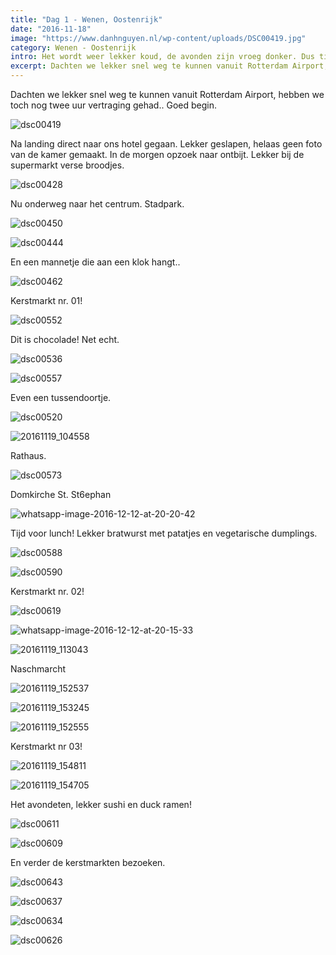 ```yaml
---
title: "Dag 1 - Wenen, Oostenrijk"
date: "2016-11-18"
image: "https://www.danhnguyen.nl/wp-content/uploads/DSC00419.jpg"
category: Wenen - Oostenrijk
intro: Het wordt weer lekker koud, de avonden zijn vroeg donker. Dus tijd om en nog kouder plekje op te zoeken dan Nederland. Dit keer naar Wenen in Oostenrijk om ‘vroeg’ de kerstmarkten te bezoeken.
excerpt: Dachten we lekker snel weg te kunnen vanuit Rotterdam Airport, hebben we toch nog twee uur vertraging gehad.. Goed begin.
---
```


Dachten we lekker snel weg te kunnen vanuit Rotterdam Airport, hebben we toch nog twee uur vertraging gehad.. Goed begin.

![dsc00419](https://www.danhnguyen.nl/wp-content/uploads//DSC00419-1024x576.jpg)

Na landing direct naar ons hotel gegaan. Lekker geslapen, helaas geen foto van de kamer gemaakt. In de morgen opzoek naar ontbijt. Lekker bij de supermarkt verse broodjes.

![dsc00428](https://www.danhnguyen.nl/wp-content/uploads//DSC00428-1024x576.jpg)

Nu onderweg naar het centrum. Stadpark.

![dsc00450](https://www.danhnguyen.nl/wp-content/uploads//DSC00450-1024x576.jpg)

![dsc00444](https://www.danhnguyen.nl/wp-content/uploads//DSC00444-1024x576.jpg)

En een mannetje die aan een klok hangt..

![dsc00462](https://www.danhnguyen.nl/wp-content/uploads//DSC00462-1024x576.jpg)

Kerstmarkt nr. 01!

![dsc00552](https://www.danhnguyen.nl/wp-content/uploads//DSC00552-1024x576.jpg)

Dit is chocolade! Net echt.

![dsc00536](https://www.danhnguyen.nl/wp-content/uploads//DSC00536-1024x576.jpg)

![dsc00557](https://www.danhnguyen.nl/wp-content/uploads//DSC00557-1024x576.jpg)

Even een tussendoortje.

![dsc00520](https://www.danhnguyen.nl/wp-content/uploads//DSC00520-1024x576.jpg)

![20161119_104558](https://www.danhnguyen.nl/wp-content/uploads//20161119_104558-1024x576.jpg)

Rathaus.

![dsc00573](https://www.danhnguyen.nl/wp-content/uploads//DSC00573-1024x576.jpg)

Domkirche St. St6ephan

![whatsapp-image-2016-12-12-at-20-20-42](https://www.danhnguyen.nl/wp-content/uploads//WhatsApp-Image-2016-12-12-at-20.20.42-1024x995.jpeg)

Tijd voor lunch! Lekker bratwurst met patatjes en vegetarische dumplings.

![dsc00588](https://www.danhnguyen.nl/wp-content/uploads//DSC00588-1024x576.jpg)

![dsc00590](https://www.danhnguyen.nl/wp-content/uploads//DSC00590-1024x576.jpg)

Kerstmarkt nr. 02!

![dsc00619](https://www.danhnguyen.nl/wp-content/uploads//DSC00619-1024x576.jpg)

![whatsapp-image-2016-12-12-at-20-15-33](https://www.danhnguyen.nl/wp-content/uploads//WhatsApp-Image-2016-12-12-at-20.15.33-1024x576.jpeg)

![20161119_113043](https://www.danhnguyen.nl/wp-content/uploads//20161119_113043-1024x576.jpg)

Naschmarcht

![20161119_152537](https://www.danhnguyen.nl/wp-content/uploads//20161119_152537-1024x576.jpg)

![20161119_153245](https://www.danhnguyen.nl/wp-content/uploads//20161119_153245-1024x576.jpg)

![20161119_152555](https://www.danhnguyen.nl/wp-content/uploads//20161119_152555-1024x576.jpg)

Kerstmarkt nr 03!

![20161119_154811](https://www.danhnguyen.nl/wp-content/uploads//20161119_154811-1024x576.jpg)

![20161119_154705](https://www.danhnguyen.nl/wp-content/uploads//20161119_154705-1024x576.jpg)

Het avondeten, lekker sushi en duck ramen!

![dsc00611](https://www.danhnguyen.nl/wp-content/uploads//DSC00611-1024x576.jpg)

![dsc00609](https://www.danhnguyen.nl/wp-content/uploads//DSC00609-1024x576.jpg)

En verder de kerstmarkten bezoeken.

![dsc00643](https://www.danhnguyen.nl/wp-content/uploads//DSC00643-1024x576.jpg)

![dsc00637](https://www.danhnguyen.nl/wp-content/uploads//DSC00637-1024x576.jpg)

![dsc00634](https://www.danhnguyen.nl/wp-content/uploads//DSC00634-1024x576.jpg)

![dsc00626](https://www.danhnguyen.nl/wp-content/uploads//DSC00626-1024x576.jpg)

